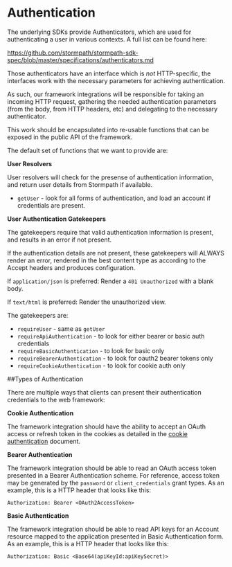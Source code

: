 # Authentication

The underlying SDKs provide Authenticators, which are used for authenticating
a user in various contexts.  A full list can be found here:

https://github.com/stormpath/stormpath-sdk-spec/blob/master/specifications/authenticators.md

Those authenticators have an interface which is *not* HTTP-specific, the
interfaces work with the necessary parameters for achieving authentication.

As such, our framework integrations will be responsible for taking an incoming
HTTP request, gathering the needed authentication parameters (from the body,
from HTTP headers, etc) and delegating to the necessary authenticator.

This work should be encapsulated into re-usable functions that can be exposed
in the public API of the framework.

The default set of functions that we want to provide are:

**User Resolvers**

User resolvers will check for the presense of authentication information, and return user details from Stormpath if available. 

* `getUser` - look for all forms of authentication, and load an account if credentials are present. 

**User Authentication Gatekeepers**

The gatekeepers require that valid authentication information is present, and results in an error if not present. 

If the authentication details are not present, these gatekeepers will ALWAYS render an error, rendered in the best content type as according to the Accept headers and produces configuration. 

If `application/json` is preferred: Render a `401 Unauthorized` with a blank body.

If `text/html` is preferred: Render the unauthorized view. 

The gatekeepers are: 

* `requireUser` - same as `getUser`
* `requireApiAuthentication` - to look for either bearer or basic auth credentials
* `requireBasicAuthentication` - to look for basic only
* `requireBearerAuthentication` - to look for oauth2 bearer tokens only
* `requireCookieAuthentication` - to look for cookie auth only

##Types of Authentication

There are multiple ways that clients can present their authentication credentials to the web framework: 

**Cookie Authentication**

The framework integration should have the ability to accept an OAuth access or refresh token in the cookies as detailed in the [cookie authentication](cookie-authentication.md) document.

**Bearer Authentication**

The framework integration should be able to read an OAuth access token presented in a Bearer Authentication scheme. For reference, access token may be generated by the `password` or `client_credentials` grant types. As an example, this is a HTTP header that looks like this:

```
Authorization: Bearer <OAuth2AccessToken>
```

**Basic Authentication**

The framework integration should be able to read API keys for an Account resource mapped to the application presented in Basic Authentication form. As an example, this is a HTTP header that looks like this:

```
Authorization: Basic <Base64(apiKeyId:apiKeySecret)>
```